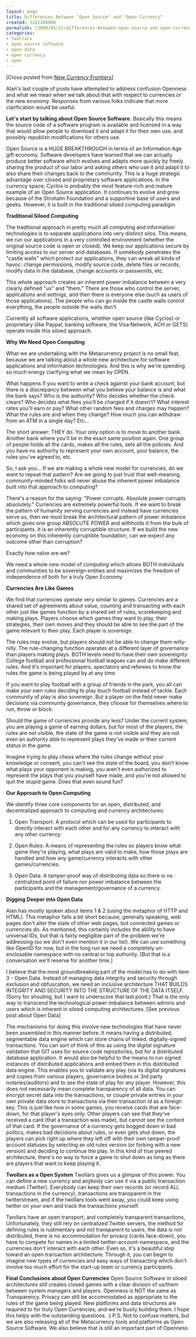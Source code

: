 ```yaml
---
layout: page
title: Differences Between "Open Source" and "Open Currency"
created: 1242108000
permalink: /2009/05/12/differences-between-open-source-and-open-currency
categories:
- twollars
- open source software
- open data
- open currency
- open
---
```


[Cross posted from [New Currency Frontiers](/new-currency-frontiers/blog)]

Alan's last couple of posts have attempted to address confusion Openness and what we mean when we talk about that with respect to currencies or the new economy. Responses from various folks indicate that more clarification would be useful.

**Let's start by talking about Open Source Software.**
 Basically this means the source code of a software program is available and licensed in a way that would allow people to download it and adapt it for their own use, and possibly republish modifications for others use.

Open Source is a HUGE BREAKTHROUGH in terms of an Information Age gift economy. Software developers have learned that we can actually produce better software which evolves and adapts more quickly by freely sharing the product of our labor and asking others who use it and adapt it to also share their changes back to the community.
This is a huge strategic advantage over closed and proprietary software applications. In the currency space, Cyclos is probably the most feature-rich and mature example of an Open Source application. It continues to evolve and grow because of the Strohalm Foundation and a supportive base of users and geeks. However, it is built in the traditional siloed computing paradigm.

**Traditional Siloed Computing**

 The traditional approach in pretty much all computing and information technologies is to separate applications into very distinct silos. This means, we run our applications in a very controlled environment (whether the original source code is open or closed). We keep our applications secure by limiting access to our server and databases.
  If somebody penetrates the "castle walls" which protect our applications, they can wreak all kinds of havoc: change permissions, modify source code, delete files or records, modify data in the database, change accounts or passwords, etc.

 This whole approach creates an inherent power imbalance between a very clearly defined "us" and "them." There are those who control the server, applications and settings, and then there is everyone else (such as users of those applications). The people who can go inside the castle walls control everything, the people outside the walls don't.

 Currently all software applications, whether open source (like Cyclos) or proprietary (like Paypal, banking software, the Visa Network, ACH or GETS) operate inside this siloed approach.

 **Why We Need Open Computing**

 What we are undertaking with the Metacurrency project is no small feat, because we are talking about a whole new architecture for software applications and information technologies. And this is why we're spending so much energy clarifying what we mean by OPEN.

 What happens if you want to write a check against your bank account, but there is a discrepancy between what you believe your balance is and what the bank says? Who is the authority? Who decides whether the check clears? Who decides what fees you'll be charged if it doesn't? What interest rates you'll earn or pay? What other random fees and charges may happen? What the rules are and when they change? How much you can withdraw from an ATM in a single day? Etc…

 The short answer: THEY do. Your only option is to move to another bank. Another bank where you'll be in the exact same position again. One group of people holds all the cards, makes all the rules, sets all the policies. And you have no authority to represent your own account, your balance, the rules you've agreed to, etc.

 So, I ask you… If we are making a whole new model for currencies, do we want to repeat that pattern? Are we going to just trust that well-meaning, community-minded folks will never abuse the inherent power imbalance built into that approach to computing?

 There's a reason for the saying: "Power corrupts. Absolute power corrupts absolutely." Currencies are extremely powerful tools. If we want to break the pattern of humanity serving currencies and instead have currencies serve us, then we must break the architectural pattern of power imbalance which gives one group ABSOLUTE POWER and withholds it from the bulk of participants. It is an inherently corruptible structure. If we build the new economy on this inherently corruptible foundation, can we expect any outcome other than corruption?

 Exactly how naïve are we?

 We need a whole new model of computing which allows BOTH individuals and communities to be sovereign entities and maximizes the freedom of independence of both for a truly Open Economy.

 **Currencies Are Like Games**

 We find that currencies operate very similar to games. Currencies are a shared set of agreements about value, counting and transacting with each other just like games function by a shared set of rules, scorekeeping and making plays. Players choose which games they want to play, their strategies, their own moves and they should be able to see the part of the game relevant to their play. Each player is sovereign.

 The rules may evolve, but players should not be able to change them willy-nilly. The rule-changing function operates at a different layer of governance than players making plays. BOTH levels need to have their own sovereignty. College football and professional football leagues can and do make different rules. And it's important for players, spectators and referees to know the rules the game is being played by at any time.

 If you want to play football with a group of friends in the park, you all can make your own rules deciding to play touch football instead of tackle. Each community of play is also sovereign. But a player on the field never make decisions via community governance, they choose for themselves where to run, throw or block.

 Should the game of currencies provide any less? Under the current system, you are playing a game of earning dollars, but for most of the players, the rules are not visible, the state of the game is not visible and they are not even an authority able to represent plays they've made or their current status in the game.

 Imagine trying to play chess where the rules change without your knowledge or consent, you can't see the state of the board, you don't know what plays your opponent is making, you aren't even authorized to represent the plays that you yourself have made, and you're not allowed to quit the stupid game. Does that even sound fun?

 **Our Approach to Open Computing**

 We identify three core components for an open, distributed, and decentralized approach to computing and currency architectures:

 1. Open Transport: A protocol which can be used for participants to directly interact with each other and for any currency to interact with any other currency.

 2. Open Rules: A means of representing the rules so players know what game they're playing, what plays are valid to make, how those plays are handled and how any game/currency interacts with other games/currencies.

 3. Open Data: A tamper-proof way of distributing data so there is no centralized point of failure nor power imbalance between the participants and the management/governance of a currency.

 **Digging Deeper into Open Data**

 Alan has mostly spoken about items 1 &amp; 2 (using the metaphor of HTTP and HTML). This metaphor falls a bit short because, generally speaking, web pages don't alter the state of other web pages, but connected games or currencies do. As mentioned, this certainly includes the ability to have universal IDs, but that is fairly negligible part of the problem we're addressing (so we don't even mention it in our list). We can use something like OpenID for now, but in the long run we need a completely un-enclosable namespace with no central or top authority. [But that is a conversation we'll reserve for another time.]

 I believe that the most groundbreaking part of the model has to do with item 3 - Open Data. Instead of managing data integrity and security through exclusion and obfuscation, we need an inclusive architecture THAT BUILDS INTEGRITY AND SECURITY INTO THE STRUCTURE OF THE DATA ITSELF. (Sorry for shouting, but I want to underscore that last point.) That is the only way to transcend the technological power imbalance between admins and users which is inherent in siloed computing architectures. [See previous post about Open Data]

 The mechanisms for doing this involve new technologies that have never been assembled in this manner before. It means having a distributed, segmentable data engine which can store chains of linked, digitally-signed transactions. You can sort of think of this as using the digital signature validation that GIT uses for source code repositories, but for a distributed database application. It would also be helpful to the means to run signed instances of distributed applications and embed them in this distributed data engine.
This enables you to validate any play (via its digital signatures and copies from various players, governance bodies or 3rd party notaries/auditors) and to see the state of play for any player. However, this does not necessarily mean complete transparency of all data. You can encrypt secret data into the transactions, or couple private entries in your own private data store to transactions via their transaction id as a foreign key. This is just like how in some games, you receive cards that are face-down, for that player's eyes only.
Other players can see that they've received a card (that a transaction was made), but cannot see the content of that card.
 If the governance of a currency gets bogged down in bad politics, makes bad decisions about rules, or even gets shut down, the players can pick right up where they left off with their own tamper-proof account statuses by selecting an old rules version (or forking with a new version) and deciding to continue the play. In this kind of true peered architecture, there's no way to force a game to shut down as long as there are players that want to keep playing it.

 **Twollars as a Open System**
  Twollars gives us a glimpse of this power. You can define a new currency and anybody can use it via a public transaction medium (Twitter). Everybody can keep their own records (or record ALL transactions in the currency), transactions are transparent in the twitterstream, and if the twollars tools went away, you could keep using twitter on your own and track the transactions yourself.

 Twollars have an open transport, and completely transparent transactions, Unfortunately, they still rely on centralized Twitter servers, the method for defining rules is rudimentary and not transparent to users, the data is not distributed, there is no accommodation for privacy (cards face-down), you have to compete for names in a limited twitter-account-namespace, and the currencies don't interact with each other.
Even so, it's a beautiful step toward an open transaction architecture. Through it, you can begin to imagine new types of currencies and easy ways of transacting which don't involve too much effort for the start-up team or currency participants.

 **Final Conclusions about Open Currencies**
  Open Source Software in siloed architectures still creates closed games with a clear division of us/them between system managers and players.
Openness is NOT the same as Transparency. Privacy can still be accommodated as appropriate to the rules of the game being played.
New platforms and data structures are required to for truly Open Currencies, and we're busily building them.
 I hope this helps with the outstanding questions. :)
P.S. Not to confuse matters, but we are also releasing all of the Metacurrency tools and platforms as Open Source Software. We also believe that is still an important part of Openness.
